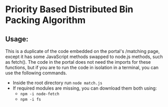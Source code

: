 # Priority Based Distributed Bin Packing Algorithm

## Usage:

This is a duplicate of the code embedded on the portal's /matching page, except it has some JavaScript methods swapped to node.js methods, such as fetch(). The code in the portal does not need the imports for these functions, but if you are to run the code in isolation in a terminal, you can use the following commands.

-   Inside the root directory run `node match.js`
-   If required modules are missing, you can download them both using:
    -   `npm -i node-fetch`
    -   `npm -i fs`
